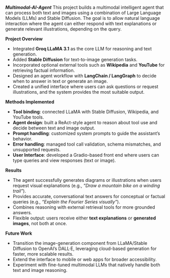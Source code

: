 ***Multimodal-AI-Agent***
This project builds a multimodal intelligent agent that can process both text and images using a combination of Large Language Models (LLMs) and Stable Diffusion. The goal is to allow natural language interaction where the agent can either respond with text explanations or generate relevant illustrations, depending on the query.


**Project Overview**
* Integrated **Groq LLaMA 3.1** as the core LLM for reasoning and text generation.
* Added **Stable Diffusion** for text-to-image generation tasks.
* Incorporated optional external tools such as **Wikipedia** and **YouTube** for retrieving factual information.
* Designed an agent workflow with **LangChain / LangGraph** to decide when to answer in text or generate an image.
* Created a unified interface where users can ask questions or request illustrations, and the system provides the most suitable output.


**Methods Implemented**
* **Tool binding**: connected LLaMA with Stable Diffusion, Wikipedia, and YouTube tools.
* **Agent design**: built a ReAct-style agent to reason about tool use and decide between text and image output.
* **Prompt handling**: customized system prompts to guide the assistant’s behavior.
* **Error handling**: managed tool call validation, schema mismatches, and unsupported requests.
* **User Interface**: developed a Gradio-based front end where users can type queries and view responses (text or image).


**Results**
* The agent successfully generates diagrams or illustrations when users request visual explanations (e.g., *“Draw a mountain bike on a winding trail”*).
* Provides accurate, conversational text answers for conceptual or factual queries (e.g., *“Explain the Fourier Series visually”*).
* Combines reasoning with external retrieval tools for more grounded answers.
* Flexible output: users receive either **text explanations** or **generated images**, not both at once.


**Future Work**
* Transition the image-generation component from LLaMA/Stable Diffusion to OpenAI’s DALL·E, leveraging cloud-based generation   for faster, more scalable results.
* Extend the interface to mobile or web apps for broader accessibility.
* Experiment with fine-tuned multimodal LLMs that natively handle both text and image reasoning.
